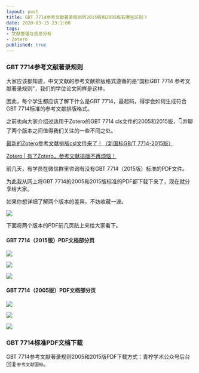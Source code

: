 ```yaml
---
layout: post
title: GBT 7714参考文献著录规则的2015版和2005版有哪些区别？
date: 2020-03-15 23:1:00
tags: 
- 文献管理与信息分析
- Zotero
published: true
---
```


### GBT 7714参考文献著录规则

大家应该都知道，中文文献的参考文献排版格式遵循的是“国标GBT 7714 参考文献著录规则”，我们的学位论文同样是这样。

因此，每个学生都应该了解下什么是GBT 7714，最起码，得学会如何生成符合GBT 7714标准的参考文献排版格式。

之前也向大家介绍过适用于Zotero的GBT 7714 cls文件的2005和2015版，👇并聊了两个版本之间值得我们关注的一些不同之处。

[最新的Zotero参考文献排版csl文件来了！（新国标GB/T 7714-2015版）](https://mp.weixin.qq.com/s/T-yIx8-LuA_HHNyTxSRtCw)

[Zotero | 有了Zotero，参考文献排版不再烦恼！](https://mp.weixin.qq.com/s/FgxUmrGgLOglScllgeca2Q)

前几天，有学员在微信群里咨询有没有GBT 7714（2015版）标准的PDF文件。

为此我从网上将GBT 7714的2005和2015版标准的PDF都下载下来了，现在就分享给大家。

如果你想详细了解两个版本的差异，不妨收藏一波。

![](https://tva1.sinaimg.cn/large/00831rSTly1gctw4wq1xpj315o0ouq5k.jpg)



下面将两个版本的PDF前几页贴上来给大家看下。

#### GBT 7714（2015版）PDF文档部分页

![](https://tva1.sinaimg.cn/large/00831rSTly1gctwa2u2xej30u016d0vq.jpg)

![](https://tva1.sinaimg.cn/large/00831rSTly1gctwavbnj2j30u016dafj.jpg)

![](https://tva1.sinaimg.cn/large/00831rSTly1gctwbfrc3dj30u016dtad.jpg)

#### GBT 7714（2005版）PDF文档部分页

![](https://tva1.sinaimg.cn/large/00831rSTly1gctwc5kogwj30u018bn0m.jpg)

![](https://tva1.sinaimg.cn/large/00831rSTly1gctwcwu3d9j30u018b45q.jpg)

![](https://tva1.sinaimg.cn/large/00831rSTly1gctwd6i88nj30u018bgm3.jpg)

### GBT 7714标准PDF文档下载

GBT 7714参考文献著录规则2005和2015版PDF下载方式：青柠学术公众号后台回复`参考文献国标`。


